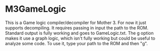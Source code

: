 # M3GameLogic
This is a Game logic compiler/decompiler for Mother 3.
For now it just supports decompiling.
It requires passing in input the path to the ROM.
Standard output is fully working and goes to GameLogic.txt.
The g option makes it use a graph logic, which isn't fully working but could be useful to analyze some code.
To use it, type your path to the ROM and then "g".